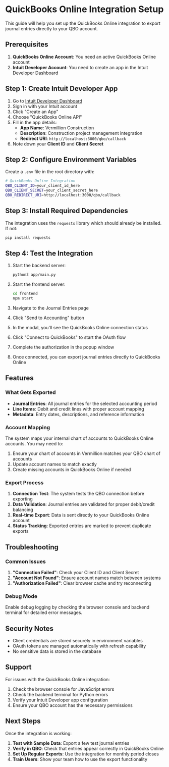 # QuickBooks Online Integration Setup

This guide will help you set up the QuickBooks Online integration to export journal entries directly to your QBO account.

## Prerequisites

1. **QuickBooks Online Account**: You need an active QuickBooks Online account
2. **Intuit Developer Account**: You need to create an app in the Intuit Developer Dashboard

## Step 1: Create Intuit Developer App

1. Go to [Intuit Developer Dashboard](https://developer.intuit.com/)
2. Sign in with your Intuit account
3. Click "Create an App"
4. Choose "QuickBooks Online API"
5. Fill in the app details:
   - **App Name**: Vermillion Construction
   - **Description**: Construction project management integration
   - **Redirect URI**: `http://localhost:3000/qbo/callback`
6. Note down your **Client ID** and **Client Secret**

## Step 2: Configure Environment Variables

Create a `.env` file in the root directory with:

```bash
# QuickBooks Online Integration
QBO_CLIENT_ID=your_client_id_here
QBO_CLIENT_SECRET=your_client_secret_here
QBO_REDIRECT_URI=http://localhost:3000/qbo/callback
```

## Step 3: Install Required Dependencies

The integration uses the `requests` library which should already be installed. If not:

```bash
pip install requests
```

## Step 4: Test the Integration

1. Start the backend server:
   ```bash
   python3 app/main.py
   ```

2. Start the frontend server:
   ```bash
   cd frontend
   npm start
   ```

3. Navigate to the Journal Entries page
4. Click "Send to Accounting" button
5. In the modal, you'll see the QuickBooks Online connection status
6. Click "Connect to QuickBooks" to start the OAuth flow
7. Complete the authorization in the popup window
8. Once connected, you can export journal entries directly to QuickBooks Online

## Features

### What Gets Exported

- **Journal Entries**: All journal entries for the selected accounting period
- **Line Items**: Debit and credit lines with proper account mapping
- **Metadata**: Entry dates, descriptions, and reference information

### Account Mapping

The system maps your internal chart of accounts to QuickBooks Online accounts. You may need to:

1. Ensure your chart of accounts in Vermillion matches your QBO chart of accounts
2. Update account names to match exactly
3. Create missing accounts in QuickBooks Online if needed

### Export Process

1. **Connection Test**: The system tests the QBO connection before exporting
2. **Data Validation**: Journal entries are validated for proper debit/credit balancing
3. **Real-time Export**: Data is sent directly to your QuickBooks Online account
4. **Status Tracking**: Exported entries are marked to prevent duplicate exports

## Troubleshooting

### Common Issues

1. **"Connection Failed"**: Check your Client ID and Client Secret
2. **"Account Not Found"**: Ensure account names match between systems
3. **"Authorization Failed"**: Clear browser cache and try reconnecting

### Debug Mode

Enable debug logging by checking the browser console and backend terminal for detailed error messages.

## Security Notes

- Client credentials are stored securely in environment variables
- OAuth tokens are managed automatically with refresh capability
- No sensitive data is stored in the database

## Support

For issues with the QuickBooks Online integration:

1. Check the browser console for JavaScript errors
2. Check the backend terminal for Python errors
3. Verify your Intuit Developer app configuration
4. Ensure your QBO account has the necessary permissions

## Next Steps

Once the integration is working:

1. **Test with Sample Data**: Export a few test journal entries
2. **Verify in QBO**: Check that entries appear correctly in QuickBooks Online
3. **Set Up Regular Exports**: Use the integration for monthly period closes
4. **Train Users**: Show your team how to use the export functionality

